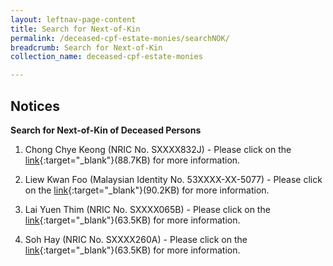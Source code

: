 ```yaml
---
layout: leftnav-page-content
title: Search for Next-of-Kin
permalink: /deceased-cpf-estate-monies/searchNOK/
breadcrumb: Search for Next-of-Kin
collection_name: deceased-cpf-estate-monies

---
```


Notices
---
**Search for Next-of-Kin of Deceased Persons**<br>

1) Chong Chye Keong (NRIC No. SXXXX832J)  - Please click on the [link](/files/Adv_T6218.pdf){:target="_blank"}(88.7KB) for more information.

2) Liew Kwan Foo (Malaysian Identity No. 53XXXX-XX-5077)  - Please click on the [link](/T6611-2018.pdf){:target="_blank"}(90.2KB) for more information.

3) Lai Yuen Thim (NRIC No. SXXXX065B)  - Please click on the [link](/files/Advert-T2882019.pdf){:target="_blank"}(63.5KB) for more information.

4) Soh Hay (NRIC No. SXXXX260A) - Please click on the [link](/files/advT2037-2018.pdf){:target="_blank"}(63.5KB) for more information.
